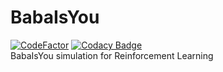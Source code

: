 # BabaIsYou
[![CodeFactor](https://www.codefactor.io/repository/github/jypark09/babaisyou/badge)](https://www.codefactor.io/repository/github/jypark09/babaisyou) [![Codacy Badge](https://api.codacy.com/project/badge/Grade/615531ce885443ec981e7aee0b6388de)](https://www.codacy.com/app/JYPark09/BabaIsYou?utm_source=github.com&amp;utm_medium=referral&amp;utm_content=JYPark09/BabaIsYou&amp;utm_campaign=Badge_Grade)  
BabaIsYou simulation for Reinforcement Learning
